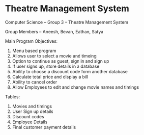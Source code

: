 # Theatre Management System

Computer Science – Group 3 – Theatre Management System

Group Members – Aneesh, Bevan, Eathan, Satya


Main Program Objectives:


1.	Menu based program
2.	Allows user to select a movie and timeing 
3. Option to continue as guest, sign in and sign up
4. If user signs up, store details in a database
5. Ability to choose a discount code form another database 
6. Calculate total price and display a bill
7. Ability to cancel order
8. Allow Employees to edit and change movie names and timings 


Tables:

1. Movies and timings
2. User Sign up details
3. Discount codes
4. Employee Details
5. Final customer payment details

